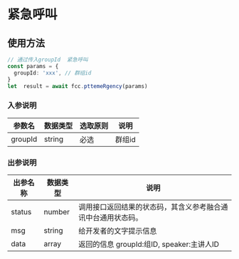 # 紧急呼叫

<!-- ## 紧急呼叫示例

:::preview
demo-preview=../../../components/interface/im/receive.vue
::: -->

## 使用方法

```typescript
// 通过传入groupId  紧急呼叫
const params = {
  groupId: 'xxx', // 群组id
}
let  result = await fcc.pttemeRgency(params)
```
<!-- **入参说明** -->

### 入参说明

| **参数名**  | **数据类型** | **选取原则** | **说明**                                      |
| ----------- | ------------ | ------------ | --------------------------------------------- |
| groupId       | string       | 必选         | 群组id                         |

### 出参说明

| **出参名称** | **数据类型** | **说明**                                                     |
| ------------ | ------------ | ------------------------------------------------------------ |
| status       | number       | 调用接口返回结果的状态码，其含义参考融合通讯中台通用状态码。 |
| msg          | string       | 给开发者的文字提示信息                                       |
| data         | array       | 返回的信息 groupId:组ID, speaker:主讲人ID                    |
